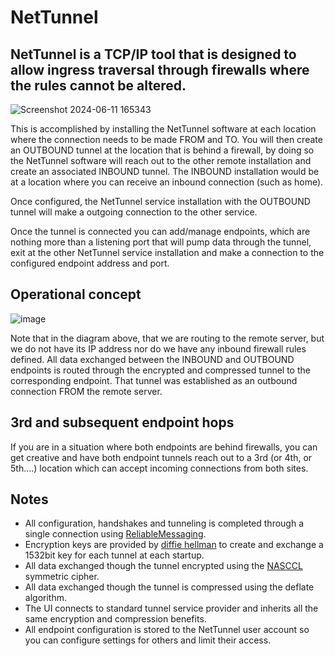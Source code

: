 # NetTunnel

## NetTunnel is a TCP/IP tool that is designed to allow ingress traversal through firewalls where the rules cannot be altered. 

![Screenshot 2024-06-11 165343](https://github.com/NTDLS/NetTunnel/assets/11428567/40a59de6-7626-4cfc-9081-2427a938b1a8)

This is accomplished by installing the NetTunnel software at each location where the connection needs to be made FROM and TO. You will then create an OUTBOUND tunnel at the location that is behind a firewall, by doing so the NetTunnel software will reach out to the other remote installation and create an associated INBOUND tunnel. The INBOUND installation would be at a location where you can receive an inbound connection (such as home).

Once configured, the NetTunnel service installation with the OUTBOUND tunnel will make a outgoing connection to the other service.

Once the tunnel is connected you can add/manage endpoints, which are nothing more than a listening port that will pump data through the tunnel, exit at the other NetTunnel service installation and make a connection to the configured endpoint address and port.

## Operational concept
![image](https://github.com/NTDLS/NetTunnel/assets/11428567/ee826f0f-fced-4d0e-a577-a8a32e709571)

Note that in the diagram above, that we are routing to the remote server, but we do not have its IP address nor do we have any inbound firewall rules defined. All data exchanged between the INBOUND and OUTBOUND endpoints is routed through the encrypted and compressed tunnel to the corresponding endpoint. That tunnel was established as an outbound connection FROM the remote server.

## 3rd and subsequent endpoint hops
If you are in a situation where both endpoints are behind firewalls, you can get creative and have both endpoint tunnels reach out to a 3rd (or 4th, or 5th....) location which can accept incoming connections from both sites.

## Notes
* All configuration, handshakes and tunneling is completed through a single connection using [ReliableMessaging](https://github.com/NTDLS/NTDLS.ReliableMessaging).
* Encryption keys are provided by [diffie hellman](https://github.com/NTDLS/NTDLS.SecureKeyExchange) to create and exchange a 1532bit key for each tunnel at each startup.
* All data exchanged though the tunnel encrypted using the [NASCCL](https://github.com/NTDLS/NTDLS.NASCCL) symmetric cipher.
* All data exchanged though the tunnel is compressed using the deflate algorithm.
* The UI connects to standard tunnel service provider and inherits all the same encryption and compression benefits.
* All endpoint configuration is stored to the NetTunnel user account so you can configure settings for others and limit their access.
